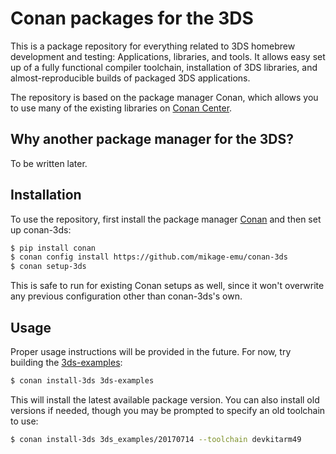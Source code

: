 # Conan packages for the 3DS

This is a package repository for everything related to 3DS homebrew development and testing:
Applications, libraries, and tools. It allows easy set up of a fully functional compiler toolchain,
installation of 3DS libraries, and almost-reproducible builds of packaged 3DS applications.

The repository is based on the package manager Conan, which allows you to use many of the existing
libraries on [Conan Center](https://conan.io/center).

## Why another package manager for the 3DS?

To be written later.

## Installation

To use the repository, first install the package manager [Conan](https://conan.io/downloads) and
then set up conan-3ds:
```sh
$ pip install conan
$ conan config install https://github.com/mikage-emu/conan-3ds
$ conan setup-3ds
```

This is safe to run for existing Conan setups as well, since it won't overwrite any previous
configuration other than conan-3ds's own.

## Usage

Proper usage instructions will be provided in the future. For now, try building the
[3ds-examples](https://github.com/devkitPro/3ds-examples):
```sh
$ conan install-3ds 3ds-examples
```

This will install the latest available package version. You can also install old versions if
needed, though you may be prompted to specify an old toolchain to use:
```sh
$ conan install-3ds 3ds_examples/20170714 --toolchain devkitarm49
```
